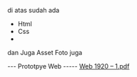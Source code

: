 di atas sudah ada 
- Html
- Css
- 
dan Juga Asset Foto juga

--- Prototpye Web -----
[Web 1920 – 1.pdf](https://github.com/Marineux/Rocket/files/7051557/Web.1920.1.pdf)

